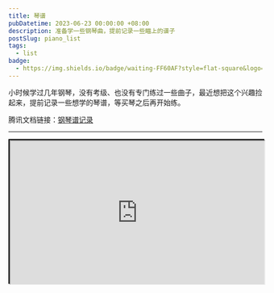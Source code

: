 ```yaml
---
title: 琴谱
pubDatetime: 2023-06-23 00:00:00 +08:00
description: 准备学一些钢琴曲，提前记录一些瞄上的谱子
postSlug: piano_list
tags:
  - list
badge:
  - https://img.shields.io/badge/waiting-FF60AF?style=flat-square&logo=
---
```


小时候学过几年钢琴，没有考级、也没有专门练过一些曲子，最近想把这个兴趣捡起来，提前记录一些想学的琴谱，等买琴之后再开始练。

腾讯文档链接：[钢琴谱记录](https://docs.qq.com/sheet/DR2xJRHR5eG5yaktl?tab=BB08J2)

---

<div style="position: relative; width: 100%; 
    padding-top: calc(100% * 720 / 1280); 
    border: 2px black solid;">
    <iframe src="https://docs.qq.com/sheet/DR2xJRHR5eG5yaktl?tab=BB08J2" title="钢琴谱记录" 
    style="position: absolute; width: 100%; height: 100%; top: 0;">
    </iframe>
</div>
